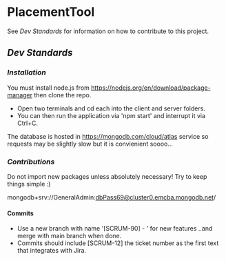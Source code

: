 # PlacementTool

See _Dev Standards_ for information on how to contribute to this project.

## _Dev Standards_ 

### _Installation_

You must install node.js from https://nodejs.org/en/download/package-manager then clone the repo. 
 - Open two terminals and cd each into the client and server folders.
 - You can then run the application via 'npm start' and interrupt it via Ctrl+C.

The database is hosted in https://mongodb.com/cloud/atlas service so requests may be slightly slow but it is convienient soooo...

### _Contributions_

Do not import new packages unless absolutely necessary! Try to keep things simple :)

mongodb+srv://GeneralAdmin:dbPass69@cluster0.emcba.mongodb.net/

#### Commits

- Use a new branch with name '[SCRUM-90] - <FeatureName>' for new features ..and merge with main branch when done.
- Commits should include [SCRUM-12] the ticket number as the first text that integrates with Jira.
